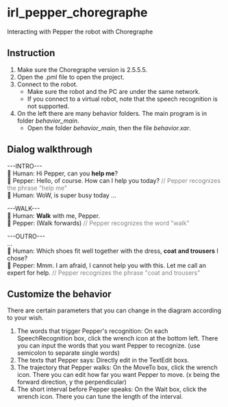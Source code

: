 # irl_pepper_choregraphe
 Interacting with Pepper the robot with Choregraphe

## Instruction
1. Make sure the Choregraphe version is 2.5.5.5.
1. Open the .pml file to open the project.
1. Connect to the robot.
    - Make sure the robot and the PC are under the same network.
    - If you connect to a virtual robot, note that the speech recognition is not supported.
1. On the left there are many behavior folders. The main program is in folder *behavior_main*.
    - Open the folder *behavior_main*, then the file *behavior.xar*.

## Dialog walkthrough

---INTRO--- <br>
🧑 Human: Hi Pepper, can you **help me**? <br>
🤖 Pepper: Hello, of course. How can I help you today?  <span style="color:grey"> // Pepper recognizes the phrase "help me" </span> <br>
🧑 Human: WoW, is super busy today ... <br>

---WALK--- <br>
🧑 Human: **Walk** with me, Pepper. <br>
🤖 Pepper: (Walk forwards)  <span style="color:grey"> // Pepper recognizes the word "walk" </span> <br>

---OUTRO--- <br>
... <br>
🧑 Human: Which shoes fit well together with the dress, **coat and trousers** I chose? <br>
🤖 Pepper: Mmm. I am afraid, I cannot help you with this. Let me call an expert for help.  <span style="color:grey"> // Pepper recognizes the phrase "coat and trousers" </span> <br>


## Customize the behavior
There are certain parameters that you can change in the diagram according to your wish.
1. The words that trigger Pepper's recognition:
    On each SpeechRecognition box, click the wrench icon at the bottom left. There you can input the words that you want Pepper to recognize. (use semicolon to separate single words)
2. The texts that Pepper says:
    Directly edit in the TextEdit boxs.
3. The trajectory that Pepper walks:
    On the MoveTo box, click the wrench icon. There you can edit how far you want Pepper to move. (x being the forward direction, y the perpendicular)
4. The short interval before Pepper speaks:
    On the Wait box, click the wrench icon. There you can tune the length of the interval.
